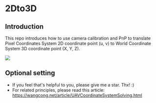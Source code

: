  # 2Dto3D

## Introduction

This repo introduces how to  use camera calibration and PnP to translate Pixel Coordinates System 2D coordinate point (u, v) to World Coordinate System 3D coordinate point (X, Y, Z). 

![](https://img.wangcong.net/UAVCoordinateSystemSolving.png)


## Optional setting

- If you feel that's helpful to you, please give me a star. Thx!  :)
- For related principles, please read this article:  https://wangcong.net/article/UAVCoordinateSystemSolving.html 
